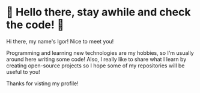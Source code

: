 # 👋 Hello there, stay awhile and check the code!  🦊

Hi there, my name's Igor! Nice to meet you!
 
Programming and learning new technologies are my hobbies, so I'm usually around here writing some code! Also, I really like to share what I learn by creating open-source projects so I hope some of my repositories will be useful to you!
 
Thanks for visting my profile!
